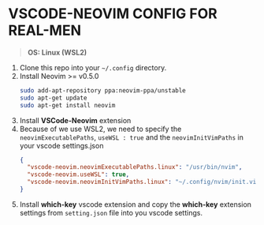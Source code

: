 # VSCODE-NEOVIM CONFIG FOR REAL-MEN
 
> **OS: Linux (WSL2)**

1. Clone this repo into your `~/.config` directory.
1. Install Neovim >= v0.5.0 
    ```bash
    sudo add-apt-repository ppa:neovim-ppa/unstable
    sudo apt-get update
    sudo apt-get install neovim
    ```
1. Install **VSCode-Neovim** extension
1. Because of we use WSL2, we need to specify the `neovimExecutablePaths`, `useWSL : true` and the `neovimInitVimPaths` in your vscode settings.json 
    ```json
    {
      "vscode-neovim.neovimExecutablePaths.linux": "/usr/bin/nvim",
      "vscode-neovim.useWSL": true,
      "vscode-neovim.neovimInitVimPaths.linux": "~/.config/nvim/init.vim",
    }
      ```
1. Install **which-key** vscode extension and copy the **which-key** extension settings from  `setting.json` file into you vscode settings.
  